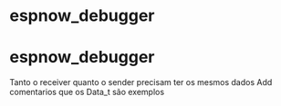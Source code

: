 # espnow_debugger
# espnow_debugger

Tanto o receiver quanto o sender precisam ter os mesmos dados 
Add comentarios que os Data_t são exemplos